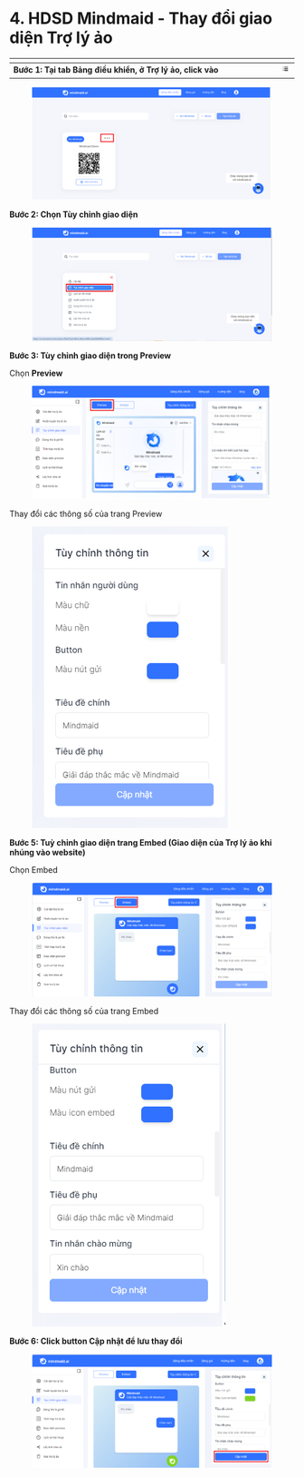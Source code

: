 # 4. HDSD Mindmaid - Thay đổi giao diện Trợ lý ảo

<table data-header-hidden><thead><tr><th width="457"></th><th></th></tr></thead><tbody><tr><td><strong>Bước 1: Tại tab Bảng điều khiển, ở Trợ lý ảo, click vào</strong></td><td><img src="../.gitbook/assets/0 (2).png" alt="" data-size="line"></td></tr></tbody></table>

<figure><img src="../.gitbook/assets/gh7 (5).png" alt=""><figcaption></figcaption></figure>

**Bước 2: Chọn Tùy chỉnh giao diện**

<figure><img src="../.gitbook/assets/gh7 (6).png" alt=""><figcaption></figcaption></figure>

**Bước 3: Tùy chỉnh giao diện trong Preview**

Chọn **Preview**

<figure><img src="../.gitbook/assets/gh7 (4).png" alt=""><figcaption></figcaption></figure>

Thay đổi các thông số của trang Preview

<figure><img src="../.gitbook/assets/image (2) (1) (1) (1).png" alt=""><figcaption></figcaption></figure>

**Bước 5: Tuỳ chỉnh giao diện trang Embed (Giao diện của Trợ lý ảo khi nhúng vào website)**

Chọn Embed&#x20;

<figure><img src="../.gitbook/assets/gh7 (7).png" alt=""><figcaption></figcaption></figure>

Thay đổi các thông số của trang Embed&#x20;

<figure><img src="../.gitbook/assets/image (3) (1) (1) (1).png" alt=""><figcaption></figcaption></figure>

**Bước 6: Click button Cập nhật để lưu thay đổi**

<figure><img src="../.gitbook/assets/gh7 (8).png" alt=""><figcaption></figcaption></figure>
